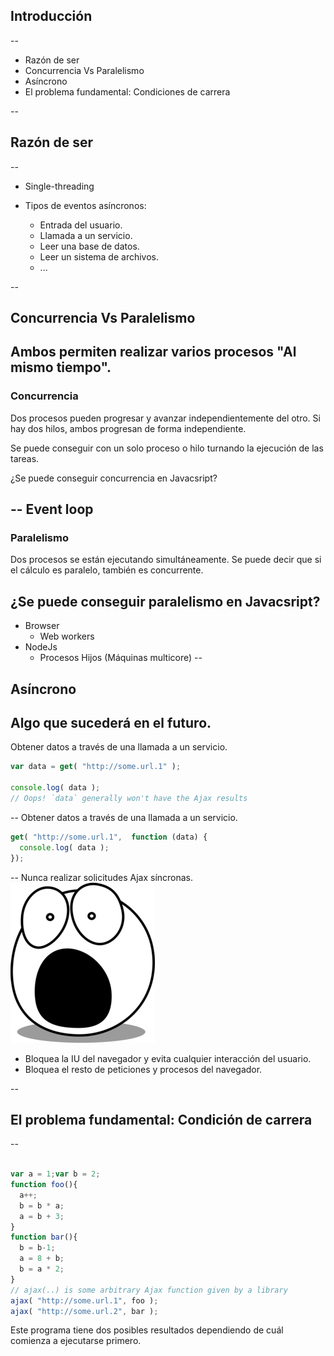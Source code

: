 ## Introducción

--

* Razón de ser
* Concurrencia Vs Paralelismo
* Asíncrono
* El problema fundamental: Condiciones de carrera

--

## Razón de ser

--
* Single-threading

* Tipos de eventos asíncronos:
  * Entrada del usuario.
  * Llamada a un servicio.
  * Leer una base de datos.
  * Leer un sistema de archivos.
  * ...

--
## Concurrencia Vs Paralelismo
Ambos permiten realizar varios procesos "Al mismo tiempo".
--
### Concurrencia
Dos procesos pueden progresar y avanzar independientemente del otro. Si hay dos hilos, ambos progresan de forma independiente.

Se puede conseguir con un solo proceso o hilo turnando la ejecución de las tareas.

¿Se puede conseguir concurrencia en Javacsript?

--
Event loop
--
### Paralelismo
Dos procesos se están ejecutando simultáneamente. Se puede decir que si el cálculo es paralelo, también es concurrente.

¿Se puede conseguir paralelismo en Javacsript?
--
* Browser
  * Web workers
* NodeJs
  * Procesos Hijos (Máquinas multicore)
--

## Asíncrono
Algo que sucederá en el futuro.
--

Obtener datos a través de una llamada a un servicio.

```javascript
var data = get( "http://some.url.1" );

console.log( data );
// Oops! `data` generally won't have the Ajax results

```

--
Obtener datos a través de una llamada a un servicio.

```javascript
get( "http://some.url.1",  function (data) {
  console.log( data );
});

```

--
Nunca realizar solicitudes Ajax síncronas.
![Scared](/img/scared.png)

* Bloquea la IU del navegador y evita cualquier interacción del usuario.
* Bloquea el resto de peticiones y procesos del navegador.

--

## El problema fundamental: Condición de carrera

--

```javascript

var a = 1;var b = 2;
function foo(){
  a++;
  b = b * a;
  a = b + 3;
}
function bar(){
  b = b-1;
  a = 8 + b;
  b = a * 2;
}
// ajax(..) is some arbitrary Ajax function given by a library
ajax( "http://some.url.1", foo );
ajax( "http://some.url.2", bar );

```
Este programa tiene dos posibles resultados dependiendo de cuál comienza a ejecutarse primero.